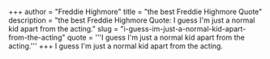 +++
author = "Freddie Highmore"
title = "the best Freddie Highmore Quote"
description = "the best Freddie Highmore Quote: I guess I'm just a normal kid apart from the acting."
slug = "i-guess-im-just-a-normal-kid-apart-from-the-acting"
quote = '''I guess I'm just a normal kid apart from the acting.'''
+++
I guess I'm just a normal kid apart from the acting.
